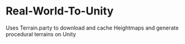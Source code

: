 # Real-World-To-Unity
Uses Terrain.party to download and cache Heightmaps and generate procedural terrains on Unity
